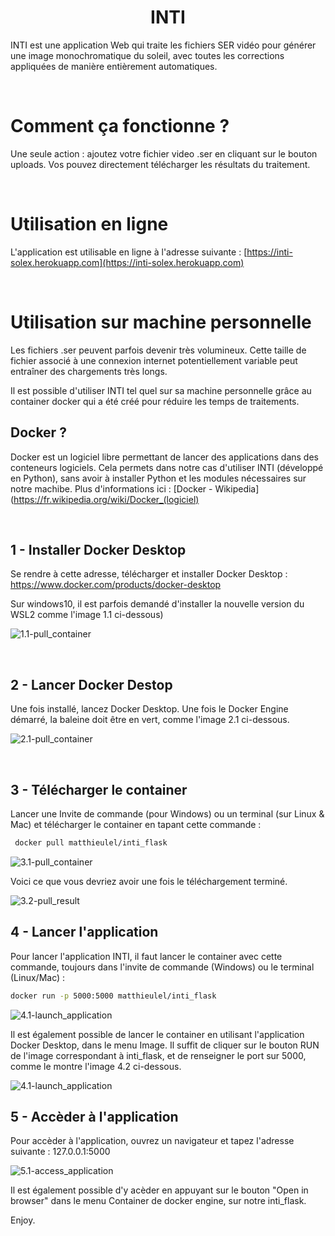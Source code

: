<h1 align="center"> INTI</h1>

INTI est une application Web qui traite les fichiers SER vidéo pour générer une image monochromatique du soleil, avec toutes les corrections appliquées de manière entièrement automatiques.

<br/>

# Comment ça fonctionne ?

Une seule action : ajoutez votre fichier video .ser en cliquant sur le bouton uploads.
Vos pouvez directement télécharger les résultats du traitement.

<br/>

# Utilisation en ligne

L'application est utilisable en ligne à l'adresse suivante : [https://inti-solex.herokuapp.com](https://inti-solex.herokuapp.com)


<br/>

# Utilisation sur machine personnelle

Les fichiers .ser peuvent parfois devenir très volumineux. Cette taille de fichier associé à une connexion internet potentiellement variable peut entraîner des chargements très longs.

Il est possible d'utiliser INTI tel quel sur sa machine personnelle grâce au container docker qui a été créé pour réduire les temps de traitements.

## Docker ?
Docker est un logiciel libre permettant de lancer des applications dans des conteneurs logiciels. Cela permets dans notre cas d'utiliser INTI (développé en Python), sans avoir à installer Python et les modules nécessaires sur notre machibe. Plus d'informations ici :  [Docker - Wikipedia](https://fr.wikipedia.org/wiki/Docker_(logiciel)


<br/>

## 1 - Installer Docker Desktop

Se rendre à cette adresse, télécharger et installer Docker Desktop : https://www.docker.com/products/docker-desktop


Sur windows10, il est parfois demandé d'installer la nouvelle version du WSL2 comme l'image 1.1 ci-dessous)

![1.1-pull_container](https://github.com/Vdesnoux/Inti/tree/main/docs/container/wsl2_install.png "1.1")


<br/>

## 2 - Lancer Docker Destop

 Une fois installé, lancez Docker Desktop. Une fois le Docker Engine démarré, la baleine doit être en vert, comme l'image 2.1 ci-dessous.

![2.1-pull_container](https://github.com/Vdesnoux/Inti/tree/main/docs/container/docker_started.png "2.1")


<br/>

 ## 3 - Télécharger le container

 Lancer une Invite de commande (pour Windows) ou un terminal (sur Linux & Mac) et télécharger le container en tapant cette commande :

```bash 
 docker pull matthieulel/inti_flask
```

![3.1-pull_container](https://github.com/Vdesnoux/Inti/tree/main/docs/container/docker_pull_inti_flask.png "3.1")


Voici ce que vous devriez avoir une fois le téléchargement terminé.

![3.2-pull_result](https://github.com/Vdesnoux/Inti/tree/main/docs/container/docker_pull_finish.png "3.2")



## 4 - Lancer l'application

Pour lancer l'application INTI, il faut lancer le container avec cette commande, toujours dans l'invite de commande (Windows) ou le terminal (Linux/Mac) : 

```bash
docker run -p 5000:5000 matthieulel/inti_flask
```

![4.1-launch_application](https://github.com/Vdesnoux/Inti/tree/main/docs/container/launch_inti_flask.png "4.1")



Il est également possible de lancer le container en utilisant l'application Docker Desktop, dans le menu Image. Il suffit de cliquer sur le bouton RUN de l'image correspondant à inti_flask, et de renseigner le port sur 5000, comme le montre l'image 4.2 ci-dessous.

![4.1-launch_application](https://github.com/Vdesnoux/Inti/tree/main/docs/container/launch_from_desktop.png "4.2")



## 5 - Accèder à l'application

Pour accèder à l'application, ouvrez un navigateur et tapez l'adresse suivante : 127.0.0.1:5000

![5.1-access_application](https://github.com/Vdesnoux/Inti/docs/container/result.png "5.1")

Il est également possible d'y acèder en appuyant sur le bouton "Open in browser" dans le menu Container de docker engine, sur notre inti_flask.

Enjoy.

